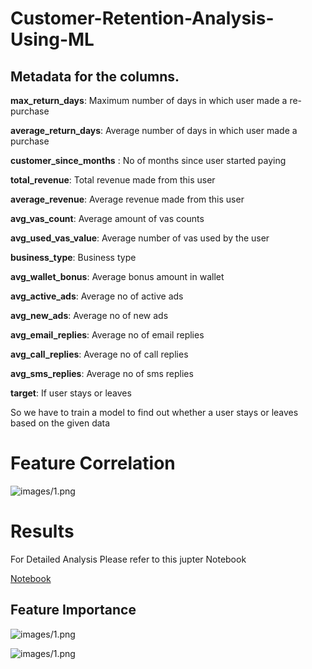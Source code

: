 # Customer-Retention-Analysis-Using-ML
 
## Metadata for the columns.

**max_return_days**: Maximum number of days in which user made a re-purchase

**average_return_days**: Average number of days in which user made a purchase

**customer_since_months** : No of months since user started paying

**total_revenue**: Total revenue made from this user

**average_revenue**: Average revenue made from this user

**avg_vas_count**: Average amount of vas counts

**avg_used_vas_value**: Average number of vas used by the user

**business_type**: Business type

**avg_wallet_bonus**: Average bonus amount in wallet

**avg_active_ads**: Average no of active ads

**avg_new_ads**: Average no of new ads

**avg_email_replies**: Average no of email replies

**avg_call_replies**: Average no of call replies

**avg_sms_replies**: Average no of sms replies

**target**: If user stays or leaves


So we have to train a model to find out whether a user stays or leaves based on the given data




<a id="aaa"></a>
# Feature Correlation
![images/1.png](images/1.png)


<a id="aaa"></a>
# Results

For Detailed Analysis Please refer to this jupter Notebook

[Notebook](Notebook.ipynb)


## Feature Importance
![images/1.png](images/2.png)

<!-- ## Feature Importance -->
![images/1.png](images/3.png)
